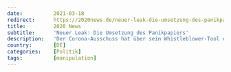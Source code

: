 ```yaml
---
date:          2021-03-18
redirect:      https://2020news.de/neuer-leak-die-umsetzung-des-panikpapiers/
title:         2020 News
subtitle:      'Neuer Leak: Die Umsetzung des Panikpapiers'
description:   'Der Corona-Ausschuss hat über sein Whistleblower-Tool einen brisanten Leak erhalten. Das Dokument ist betitelt mit “Notwendige Maßnahmen für Deutschland zur Eindämmung der COVID-19 Pandemie und zur Vermeidung gesellschaftlicher Kollateralschäden“. Es handelt sich um einen Maßnahmenplan mit Stand 24. März 2020, der sich u.a. als Umsetzungsvorschlag für das Strategiepapier aus dem Bundesministerium des Innern “Wie wir […]'
country:       [DE]
categories:    [Politik]
tags:          [manipulation]
---
```

